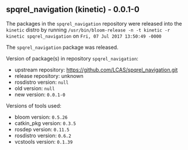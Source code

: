 ## spqrel_navigation (kinetic) - 0.0.1-0

The packages in the `spqrel_navigation` repository were released into the `kinetic` distro by running `/usr/bin/bloom-release -n -t kinetic -r kinetic spqrel_navigation` on `Fri, 07 Jul 2017 13:50:49 -0000`

The `spqrel_navigation` package was released.

Version of package(s) in repository `spqrel_navigation`:

- upstream repository: https://github.com/LCAS/spqrel_navigation.git
- release repository: unknown
- rosdistro version: `null`
- old version: `null`
- new version: `0.0.1-0`

Versions of tools used:

- bloom version: `0.5.26`
- catkin_pkg version: `0.3.5`
- rosdep version: `0.11.5`
- rosdistro version: `0.6.2`
- vcstools version: `0.1.39`



